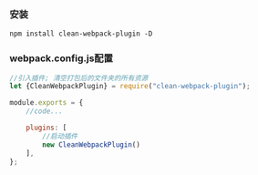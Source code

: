 ### 安装

```
npm install clean-webpack-plugin -D
```



### webpack.config.js配置

```js
//引入插件; 清空打包后的文件夹的所有资源
let {CleanWebpackPlugin} = require("clean-webpack-plugin");

module.exports = {
    //code...

    plugins: [
        //启动插件
        new CleanWebpackPlugin()
    ],
};
```

